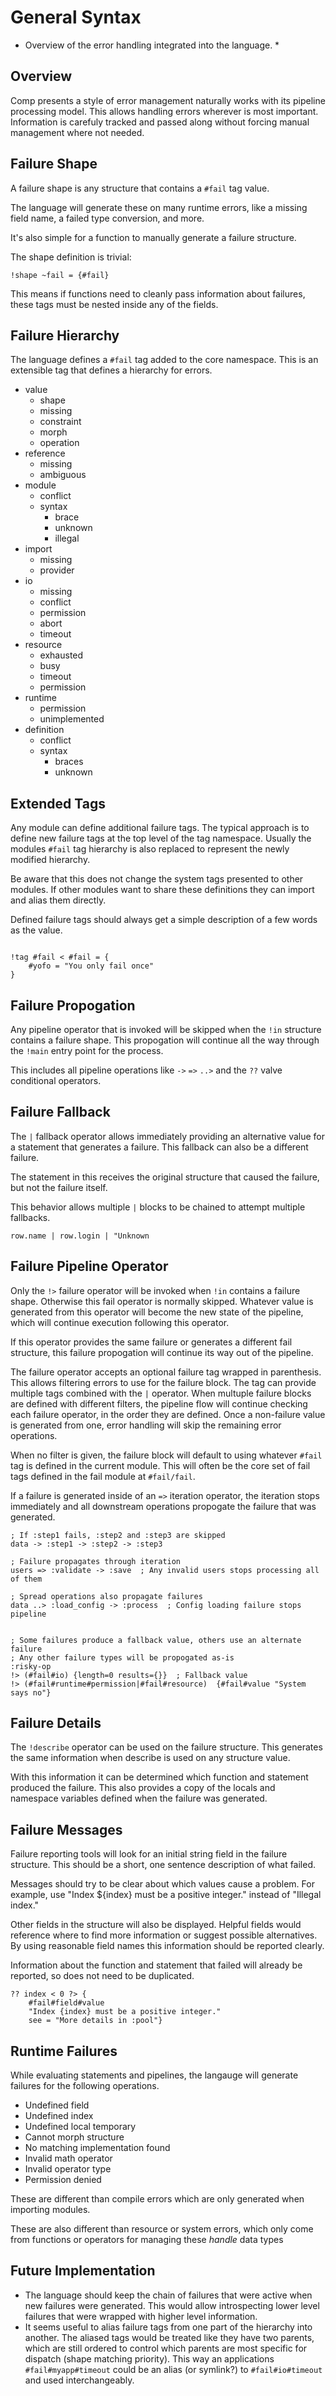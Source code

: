 # General Syntax

* Overview of the error handling integrated into the language. *

## Overview

Comp presents a style of error management naturally works with
its pipeline processing model. This allows handling errors wherever
is most important. Information is carefuly tracked and passed along
without forcing manual management where not needed.

## Failure Shape

A failure shape is any structure that contains a `#fail` tag value.

The language will generate these on many runtime errors, like
a missing field name, a failed type conversion, and more.

It's also simple for a function to manually generate a failure
structure.

The shape definition is trivial:

```comp
!shape ~fail = {#fail}
```

This means if functions need to cleanly pass information about
failures, these tags must be nested inside any of the fields.


## Failure Hierarchy

The language defines a `#fail` tag added to the core namespace.
This is an extensible tag that defines a hierarchy for errors.

* value
  * shape
  * missing
  * constraint
  * morph
  * operation
* reference
  * missing
  * ambiguous
* module
  * conflict
  * syntax
    * brace
    * unknown
    * illegal
* import
  * missing
  * provider
* io
  * missing
  * conflict
  * permission
  * abort
  * timeout
* resource
  * exhausted
  * busy
  * timeout
  * permission
* runtime
  * permission
  * unimplemented
* definition
  * conflict
  * syntax
    * braces
    * unknown

## Extended Tags

Any module can define additional failure tags. The typical approach is
to define new failure tags at the top level of the tag namespace.
Usually the modules `#fail` tag hierarchy is also replaced to represent
the newly modified hierarchy.

Be aware that this does not change the system tags presented to other modules.
If other modules want to share these definitions they can import and alias
them directly.

Defined failure tags should always get a simple description of a few
words as the value.

```comp

!tag #fail < #fail = {
    #yofo = "You only fail once"
}
```

## Failure Propogation

Any pipeline operator that is invoked will be skipped when the `!in`
structure contains a failure shape. This propogation will continue 
all the way through the `!main` entry point for the process.

This includes all pipeline operations like `->` `=>` `..>` and the `??` valve
conditional operators.

## Failure Fallback

The `|` fallback operator allows immediately providing an alternative
value for a statement that generates a failure. This fallback can also
be a different failure.

The statement in this receives the original structure that caused the
failure, but not the failure itself.

This behavior allows multiple `|` blocks to be chained to attempt
multiple fallbacks.

```comp
row.name | row.login | "Unknown
```

## Failure Pipeline Operator

Only the `!>` failure operator will be invoked when `!in` contains a failure
shape. Otherwise this fail operator is normally skipped. Whatever value
is generated from this operator will become the new state of the pipeline,
which will continue execution following this operator.

If this operator provides the same failure or generates a different fail
structure, this failure propogation will continue its way out of the pipeline.

The failure operator accepts an optional failure tag wrapped
in parenthesis. This allows filtering errors to use for the failure
block. The tag can provide multiple tags combined with the `|` operator.
When multuple failure blocks are defined with different filters, the
pipeline flow will continue checking each failure operator, in the order
they are defined. Once a non-failure value is generated from one, error
handling will skip the remaining error operations.

When no filter is given, the failure block will default to using whatever
`#fail` tag is defined in the current module. This will often be the core
set of fail tags defined in the fail module at `#fail/fail`.

If a failure is generated inside of an `=>` iteration operator, the
iteration stops immediately and all downstream operations propogate the
failure that was generated.

```comp
; If :step1 fails, :step2 and :step3 are skipped
data -> :step1 -> :step2 -> :step3

; Failure propagates through iteration
users => :validate -> :save  ; Any invalid users stops processing all of them

; Spread operations also propagate failures
data ..> :load_config -> :process  ; Config loading failure stops pipeline


; Some failures produce a fallback value, others use an alternate failure
; Any other failure types will be propogated as-is
:risky-op
!> (#fail#io) {length=0 results={}}  ; Fallback value
!> (#fail#runtime#permission|#fail#resource)  {#fail#value "System says no"}
```

## Failure Details

The `!describe` operator can be used on the failure structure. This generates
the same information when describe is used on any structure value.

With this information it can be determined which function and statement
produced the failure. This also provides a copy of the locals and namespace
variables defined when the failure was generated.


## Failure Messages

Failure reporting tools will look for an initial string field in the
failure structure. This should be a short, one sentence description
of what failed.

Messages should try to be clear about which values cause a problem.
For example, use "Index ${index} must be a positive integer." instead of 
"Illegal index."

Other fields in the structure will also be displayed. Helpful fields would
reference where to find more information or suggest possible alternatives.
By using reasonable field names this information should be reported clearly.

Information about the function and statement that failed will already be
reported, so does not need to be duplicated.

```comp
?? index < 0 ?> {
    #fail#field#value 
    "Index {index} must be a positive integer."
    see = "More details in :pool"}
```

## Runtime Failures

While evaluating statements and pipelines, the langauge will generate failures
for the following operations. 

* Undefined field
* Undefined index 
* Undefined local temporary
* Cannot morph structure
* No matching implementation found
* Invalid math operator
* Invalid operator type
* Permission denied

These are different than compile errors which are only generated when importing
modules.

These are also different than resource or system errors, which only
come from functions or operators for managing these *handle* data types

## Future Implementation

* The language should keep the chain of failures that were active when
new failures were generated. This would allow introspecting lower level
failures that were wrapped with higher level information.
* It seems useful to alias failure tags from one part of the hierarchy into
another. The aliased tags would be treated like they have two parents,
which are still ordered to control which parents are most specific for
dispatch (shape matching priority). This way an applications `#fail#myapp#timeout`
could be an alias (or symlink?) to `#fail#io#timeout` and used interchangeably.
